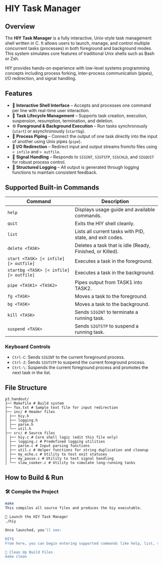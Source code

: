 # HIY Task Manager

## Overview

The **HIY Task Manager** is a fully interactive, Unix-style task management shell written in C. It allows users to launch, manage, and control multiple concurrent tasks (processes) in both foreground and background modes. This system simulates core features of traditional Unix shells such as Bash or Zsh.

HIY provides hands-on experience with low-level systems programming concepts including process forking, inter-process communication (pipes), I/O redirection, and signal handling.

## Features

- 🔁 **Interactive Shell Interface** – Accepts and processes one command per line with real-time user interaction.
- 🧠 **Task Lifecycle Management** – Supports task creation, execution, suspension, resumption, termination, and deletion.
- ⚙️ **Foreground & Background Execution** – Run tasks synchronously (`start`) or asynchronously (`startbg`).
- 🔗 **Process Piping** – Connect the output of one task directly into the input of another using Unix pipes (`pipe`).
- 📁 **I/O Redirection** – Redirect input and output streams from/to files using `< infile` and `> outfile`.
- 🧩 **Signal Handling** – Responds to `SIGINT`, `SIGTSTP`, `SIGCHLD`, and `SIGQUIT` for robust process control.
- 🧾 **Structured Logging** – All output is generated through logging functions to maintain consistent feedback.

## Supported Built-in Commands

| Command                                   | Description |
|-------------------------------------------|-------------|
| `help`                                    | Displays usage guide and available commands. |
| `quit`                                    | Exits the HIY shell cleanly. |
| `list`                                    | Lists all current tasks with PID, state, and exit codes. |
| `delete <TASK>`                           | Deletes a task that is idle (Ready, Finished, or Killed). |
| `start <TASK> [< infile] [> outfile]`     | Executes a task in the foreground. |
| `startbg <TASK> [< infile] [> outfile]`   | Executes a task in the background. |
| `pipe <TASK1> <TASK2>`                    | Pipes output from TASK1 into TASK2. |
| `fg <TASK>`                               | Moves a task to the foreground. |
| `bg <TASK>`                               | Moves a task to the background. |
| `kill <TASK>`                             | Sends `SIGINT` to terminate a running task. |
| `suspend <TASK>`                          | Sends `SIGTSTP` to suspend a running task. |

### Keyboard Controls

- `Ctrl-C`: Sends `SIGINT` to the current foreground process.
- `Ctrl-Z`: Sends `SIGTSTP` to suspend the current foreground process.
- `Ctrl-\`: Suspends the current foreground process and promotes the next task in the list.

## File Structure

```
p3_handout/
├── Makefile # Build system
├── fox.txt # Sample text file for input redirection
├── inc/ # Header files
│ ├── hiy.h
│ ├── logging.h
│ ├── parse.h
│ └── util.h
├── src/ # Source files
│ ├── hiy.c # Core shell logic (edit this file only)
│ ├── logging.c # Predefined logging utilities
│ ├── parse.c # Input parsing functions
│ ├── util.c # Helper functions for string duplication and cleanup
│ ├── my_echo.c # Utility to test exit statuses
│ ├── my_pause.c # Utility to test signal handling
│ └── slow_cooker.c # Utility to simulate long-running tasks
```

## How to Build & Run

### 🛠️ Compile the Project

```bash
make
This compiles all source files and produces the hiy executable.

🚀 Launch the HIY Task Manager
./hiy

Once launched, you'll see:

HIY$
From here, you can begin entering supported commands like help, list, start, or custom executable names.

🧹 Clean Up Build Files
make clean
